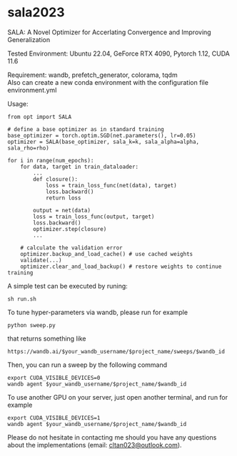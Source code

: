# sala2023
SALA: A Novel Optimizer for Accerlating Convergence and Improving Generalization

Tested Environment: Ubuntu 22.04, GeForce RTX 4090, Pytorch 1.12, CUDA 11.6 

Requirement: wandb, prefetch_generator, colorama, tqdm  
Also can create a new conda environment with the configuration file environment.yml

Usage:
```
from opt import SALA

# define a base optimizer as in standard training  
base_optimizer = torch.optim.SGD(net.parameters(), lr=0.05)
optimizer = SALA(base_optimizer, sala_k=k, sala_alpha=alpha, sala_rho=rho)

for i in range(num_epochs):
    for data, target in train_dataloader:
        ...
        def closure():
            loss = train_loss_func(net(data), target)
            loss.backward()
            return loss
                       
        output = net(data)
        loss = train_loss_func(output, target)
        loss.backward()
        optimizer.step(closure)
        ...

    # calculate the validation error
    optimizer.backup_and_load_cache() # use cached weights
    validate(...)
    optimizer.clear_and_load_backup() # restore weights to continue training
```
A simple test can be executed by runing:
```
sh run.sh
```
To tune hyper-parameters via wandb, please run for example
```
python sweep.py
```
that returns something like
```
https://wandb.ai/$your_wandb_username/$project_name/sweeps/$wandb_id
```
Then, you can run a sweep by the following command
```
export CUDA_VISIBLE_DEVICES=0
wandb agent $your_wandb_username/$project_name/$wandb_id
```
To use another GPU on your server, just open another terminal, and run for example
```
export CUDA_VISIBLE_DEVICES=1
wandb agent $your_wandb_username/$project_name/$wandb_id
```
Please do not hesitate in contacting me should you have any questions about the implementations (email: cltan023@outlook.com).
